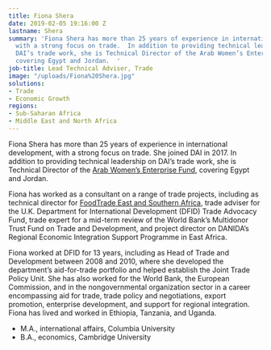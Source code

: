 ```yaml
---
title: Fiona Shera
date: 2019-02-05 19:16:00 Z
lastname: Shera
summary: 'Fiona Shera has more than 25 years of experience in international development,
  with a strong focus on trade.  In addition to providing technical leadership on
  DAI’s trade work, she is Technical Director of the Arab Women’s Enterprise Fund,
  covering Egypt and Jordan.  '
job-title: Lead Technical Adviser, Trade
image: "/uploads/Fiona%20Shera.jpg"
solutions:
- Trade
- Economic Growth
regions:
- Sub-Saharan Africa
- Middle East and North Africa
---
```


Fiona Shera has more than 25 years of experience in international development, with a strong focus on trade. She joined DAI in 2017. In addition to providing technical leadership on DAI’s trade work, she is Technical Director of the [Arab Women’s Enterprise Fund](https://www.dai.com/our-work/projects/jordan-egypt-and-palestine-arab-women-enterprise-fund), covering Egypt and Jordan.  

Fiona has worked as a consultant on a range of trade projects, including as technical director for [FoodTrade East and Southern Africa](https://www.dai.com/our-work/projects/east-and-southern-africa-foodtrade-esa), trade adviser for the U.K. Department for International Development (DFID) Trade Advocacy Fund, trade expert for a mid-term review of the World Bank’s Multidonor Trust Fund on Trade and Development, and project director on DANIDA’s Regional Economic Integration Support Programme in East Africa.  

Fiona worked at DFID for 13 years, including as Head of Trade and Development between 2008 and 2010, where she developed the department’s aid-for-trade portfolio and helped establish the Joint Trade Policy Unit. She has also worked for the World Bank, the European Commission, and in the nongovernmental organization sector in a career encompassing aid for trade, trade policy and negotiations, export promotion, enterprise development, and support for regional integration. Fiona has lived and worked in Ethiopia, Tanzania, and Uganda. 

* M.A., international affairs, Columbia University
* B.A., economics, Cambridge University